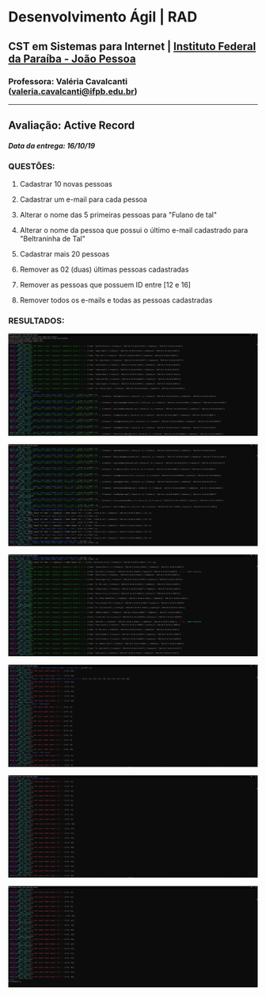 # Desenvolvimento Ágil | RAD

## CST em Sistemas para Internet | [Instituto Federal da Paraíba - João Pessoa](https://www.ifpb.edu.br/joaopessoa)

### Professora: Valéria Cavalcanti (valeria.cavalcanti@ifpb.edu.br)

***

## Avaliação: Active Record

##### Data da entrega: 16/10/19

### QUESTÕES:

1. Cadastrar 10 novas pessoas

2. Cadastrar um e-mail para cada pessoa

3. Alterar o nome das 5 primeiras pessoas para "Fulano de tal"

4. Alterar o nome da pessoa que possui o último e-mail cadastrado para "Beltraninha de Tal"

5. Cadastrar mais 20 pessoas

6. Remover as 02 (duas) últimas pessoas cadastradas

7. Remover as pessoas que possuem ID entre [12 e 16]

8. Remover todos os e-mails e todas as pessoas cadastradas

### RESULTADOS: 

![resultados1](images/Screenshot1.png)

![resultados2](images/Screenshot2.png)

![resultados3](images/Screenshot3.png)

![resultados4](images/Screenshot4.png)

![resultados5](images/Screenshot5.png)

![resultados6](images/Screenshot6.png)
